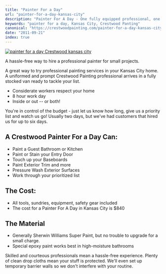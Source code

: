 ```yaml
---
title: "Painter For a Day"
url: "painter-for-a-day-kansas-city"
description: "Painter For A Day - One fully equipped professional, one busy day. Hire a painter without a major committment."
keywords: "painter for a day, Kansas City, Crestwood Panting"
canonical: "https://crestwoodpainting.com/painter-for-a-day-kansas-city/"
date: "2011-09-21"
index: true
---
```


[![painter for a day Crestwood kansas city](/images/Painter-for-a-Day-Crestwood_opt-1024x1024.jpg)](/images/Painter-for-a-Day-Crestwood_opt.jpg)

A hassle-free way to hire a professional painter for small projects.

A great way to try professional painting services in your Kansas City home. A uniformed and prompt Crestwood Painting professional arrives in a fully stocked van ready to tackle your list.

- Considerate workers respect your home
- 8 hour work day
- Inside or out -- or both!

You're in control of the budget - just let us know how long, give us a priority list and watch us go! Usually two days, but we've had customers that hired us for up to six days.

## A Crestwood Painter For a Day Can:

- Paint a Guest Bathroom or Kitchen
- Paint or Stain your Entry Door
- Touch up your Baseboards
- Paint Exterior Trim and more
- Pressure Wash Exterior Surfaces
- Work through your prioritized list

## The Cost:

- All tools, sundries, equipment, safety gear included
- The cost for a Painter For A Day in Kansas City is $840

## The Material

- Generally Sherwin Williams Super Paint, but no trouble to upgrade for a small charge.
- Special epoxy paint works best in high-moisture bathrooms

Skilled and courteous professionals mean a hassle-free experience. Plenty of clean drop cloths mean your stuff is protected. We'll even set up temporary barrier walls so we don't interfere with your routine.
